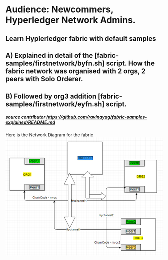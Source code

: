# Audience: Newcommers, Hyperledger Network Admins.

## Learn Hyplerledger fabric with default samples
## A) Explained in detail of the [fabric-samples/firstnetwork/byfn.sh] script. How the fabric network was organised with 2 orgs, 2 peers with Solo Orderer.
## B) Followed by org3 addition [fabric-samples/firstnetwork/eyfn.sh] script.
##### source contributor https://github.com/ravinayag/fabric-samples-explained/README.md
Here is the Network Diagram for the fabric ![Networkdiag](https://github.com/ravinayag/fabric-samples-explained/blob/master/network.png)

